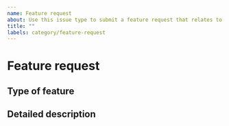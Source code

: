```yaml
---
name: Feature request
about: Use this issue type to submit a feature request that relates to Umbraco CMS, Marketplace functionality or package tooling, that you would like the Package Team members and contributors to discuss.
title: ""
labels: category/feature-request
---
```


# Feature request

<!-- 
Please fill in a brief description of the request here.
-->

## Type of feature

<!--
Please describe what type of feature it is, normally it will fit into one of the following categories:

Backoffice extensibility 
- a request to make something that is not easily extensible in the backoffice easier to use
- example could be making it easier for packages to add buttons next to the save & publish button on content nodes

Core functionality 
- a request to change functionality within the Umbraco Core
- an example could be to add functionality to include media in packages and let packages install media as easily as they install content

Our feature
- a request to change how a package related function on Our works
- an example could be to ask for an API to push package versions to instead of having to do it manually through the member section
-->

## Detailed description

<!--
Describe the intended feature in detail.
-->

